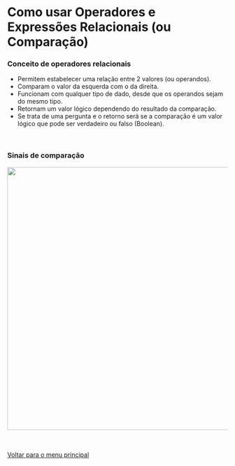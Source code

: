 # Como usar Operadores e Expressões Relacionais (ou Comparação)

### Conceito de operadores relacionais
- Permitem estabelecer uma relação entre 2 valores (ou operandos).
- Comparam o valor da esquerda com o da direita.
- Funcionam com qualquer tipo de dado, desde que os operandos sejam do mesmo tipo.
- Retornam um valor lógico dependendo do resultado da comparação.
- Se trata de uma pergunta e o retorno será se a comparação é um valor lógico que pode ser verdadeiro ou falso (Boolean).
<br/>

### Sinais de comparação
<img src="/Modulo%202%20-%20Variáveis%20tipos%20de%20dados%20e%20operadores/img/004.jpg" width=600px>
<br/>

<br/>
<br/>

[Voltar para o menu principal](https://github.com/Joshpcbrrj/Boson_treinamentos-Logica_de_programacao_com_portugol_studio)

